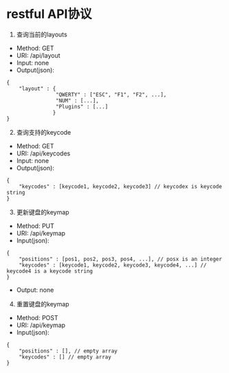 # restful API协议

1. 查询当前的layouts
* Method: GET
* URI: /api/layout
* Input: none
* Output(json):
```
{
    "layout" : {
                "QWERTY" : ["ESC", "F1", "F2", ...],
                "NUM" : [...],
                "Plugins" : [...]
               }
}
```

2. 查询支持的keycode
* Method: GET
* URI: /api/keycodes
* Input: none
* Output(json):
```
{
    "keycodes" : [keycode1, keycode2, keycode3] // keycodex is keycode string
}
```

3. 更新键盘的keymap
* Method: PUT
* URI: /api/keymap
* Input(json):
```
{
    "positions" : [pos1, pos2, pos3, pos4, ...], // posx is an integer
    "keycodes" : [keycode1, keycode2, keycode3, keycode4, ...] // keycode4 is a keycode string
}
```
* Output: none

4. 重置键盘的keymap
* Method: POST
* URI: /api/keymap
* Input(json):
```
{
    "positions" : [], // empty array
    "keycodes" : [] // empty array
}
```
